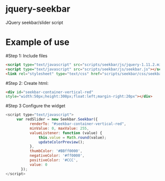 # jquery-seekbar
JQuery seekbar/slider script

# Example of use

#Step 1:
Include files
```html
<script type="text/javascript" src="scripts/seekbar/js/jquery-1.11.2.min.js"></script>
<script type="text/javascript" src="scripts/seekbar/js/seekbar.js"></script>
<link rel="stylesheet" type="text/css" href="scripts/seekbar/css/seekbar.css"/>
```
#Step 2:
Create html:
```html
<div id="seekbar-container-vertical-red" 
style="width:50px;height:300px;float:left;margin-right:20px"></div>
```
#Step 3
Configure the widget
```Javascript
<script type="text/javascript">
     var redSlider = new Seekbar.Seekbar({
           renderTo: "#seekbar-container-vertical-red",
           minValue: 0, maxValue: 255,
           valueListener: function (value) {
               this.value = Math.round(value);
               updateColorPreview();
           },
           thumbColor: '#BBff0000',
           negativeColor: '#ff0000',
           positiveColor: '#CCC',
           value: 0
       });
</script>
```